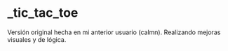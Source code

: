 # _tic_tac_toe

Versión original hecha en mi anterior usuario (calmn).
Realizando mejoras visuales y de lógica.
